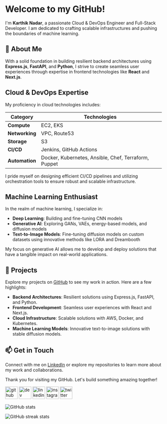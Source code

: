 # Welcome to my GitHub!

I'm **Karthik Nadar**, a passionate Cloud & DevOps Engineer and Full-Stack Developer. I am dedicated to crafting scalable infrastructures and pushing the boundaries of machine learning.

## 🚀 About Me

With a solid foundation in building resilient backend architectures using **Express.js**, **FastAPI**, and **Python**, I strive to create seamless user experiences through expertise in frontend technologies like **React** and **Next.js**.

## Cloud & DevOps Expertise

My proficiency in cloud technologies includes:

| **Category**   | **Technologies**                         |
|----------------|------------------------------------------|
| **Compute**    | EC2, EKS                                 |
| **Networking** | VPC, Route53                             |
| **Storage**    | S3                                       |
| **CI/CD**      | Jenkins, GitHub Actions                  |
| **Automation** | Docker, Kubernetes, Ansible, Chef, Terraform, Puppet |

I pride myself on designing efficient CI/CD pipelines and utilizing orchestration tools to ensure robust and scalable infrastructure.

## Machine Learning Enthusiast

In the realm of machine learning, I specialize in:

- **Deep Learning**: Building and fine-tuning CNN models
- **Generative AI**: Exploring GANs, VAEs, energy-based models, and diffusion models
- **Text-to-Image Models**: Fine-tuning diffusion models on custom datasets using innovative methods like LORA and Dreambooth

My focus on generative AI allows me to develop and deploy solutions that have a tangible impact on real-world applications.

## 🌟 Projects

Explore my projects on [GitHub](https://github.com/karthiknadar1204) to see my work in action. Here are a few highlights:

- **Backend Architectures**: Resilient solutions using Express.js, FastAPI, and Python.
- **Frontend Development**: Seamless user experiences with React and Next.js.
- **Cloud Infrastructure**: Scalable solutions with AWS, Docker, and Kubernetes.
- **Machine Learning Models**: Innovative text-to-image solutions with stable diffusion models.

## 📫 Get in Touch

Connect with me on [LinkedIn]( https://www.linkedin.com/in/karthik-nadar-b2155a25b/  ) or explore my repositories to learn more about my work and collaborations.

Thank you for visiting my GitHub. Let's build something amazing together!




[<img src='https://cdn.jsdelivr.net/npm/simple-icons@3.0.1/icons/github.svg' alt='github' height='40'>](https://github.com/karthiknadar1204)  [<img src='https://cdn.jsdelivr.net/npm/simple-icons@3.0.1/icons/hashnode.svg' alt='dev' height='40'>](https://hashnode.com/@karthik1204)  [<img src='https://cdn.jsdelivr.net/npm/simple-icons@3.0.1/icons/linkedin.svg' alt='linkedin' height='40'>](https://www.linkedin.com/in/https://www.linkedin.com/in/karthik-nadar-b2155a25b//)  [<img src='https://cdn.jsdelivr.net/npm/simple-icons@3.0.1/icons/instagram.svg' alt='instagram' height='40'>](https://www.instagram.com/karthik_estrella1204/)  [<img src='https://cdn.jsdelivr.net/npm/simple-icons@3.0.1/icons/twitter.svg' alt='twitter' height='40'>](https://twitter.com/https://twitter.com/Karthikreincar1)  

![GitHub stats](https://github-readme-stats.vercel.app/api?username=karthiknadar1204&show_icons=true)  

![GitHub streak stats](https://streak-stats.demolab.com/?user=karthiknadar1204)  
